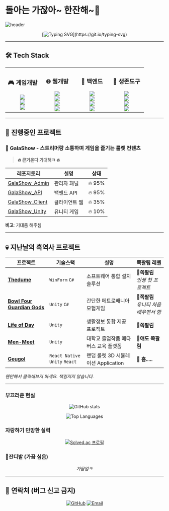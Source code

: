 # 돌아는 가잖아~ 한잔해~🍻

![header](https://capsule-render.vercel.app/api?type=speech&height=250&color=gradient&text=개발조무사&section=header&reversal=false&textBg=false&fontSize=90&fontAlign=50&animation=fadeIn&fontAlignY=36&desc=지니&descSize=30&descAlignY=69)

<div align="center">

[![Typing SVG](https://readme-typing-svg.demolab.com?font=Jua&pause=1000&color=AA18F7&center=true&vCenter=true&width=435&lines=%EC%96%B4....%EA%B7%B8%EB%83%A5+%EA%B0%9C%EB%B0%9C%ED%95%98%EB%8A%94+%EC%82%AC%EB%9E%8C....!)](https://git.io/typing-svg)

</div>

---

## 🛠️ Tech Stack

<div align="center">
  
<table width="100%">
<tr>
<td width="25%" align="center">
<h3>🎮 게임개발</h3>
<img src="https://img.shields.io/badge/Unity-000000?style=flat-square&logo=unity&logoColor=white"/><br>
<img src="https://img.shields.io/badge/C%23-239120?style=flat-square&logo=csharp&logoColor=white"/><br>
<img src="https://img.shields.io/badge/버그생산-FF0000?style=flat-square&logo=bug&logoColor=white"/>
</td>
<td width="25%" align="center">
<h3>🌐 웹개발</h3>
<img src="https://img.shields.io/badge/React-61DAFB?style=flat-square&logo=react&logoColor=black"/><br>
<img src="https://img.shields.io/badge/React_Native-20232A?style=flat-square&logo=react&logoColor=61DAFB"/><br>
<img src="https://img.shields.io/badge/JavaScript-F7DF1E?style=flat-square&logo=javascript&logoColor=black"/><br>
<img src="https://img.shields.io/badge/TypeScript-3178C6?style=flat-square&logo=typescript&logoColor=white"/>
</td>
<td width="25%" align="center">
<h3>💾 백엔드</h3>
<img src="https://img.shields.io/badge/Node.js-43853D?style=flat-square&logo=node.js&logoColor=white"/><br>
<img src="https://img.shields.io/badge/.NET-512BD4?style=flat-square&logo=dotnet&logoColor=white"/><br>
<img src="https://img.shields.io/badge/MySQL-00000F?style=flat-square&logo=mysql&logoColor=white"/><br>
<img src="https://img.shields.io/badge/MongoDB-4EA94B?style=flat-square&logo=mongodb&logoColor=white"/>
</td>
<td width="25%" align="center">
<h3>🔧 생존도구</h3>
<img src="https://img.shields.io/badge/구글링-4285F4?style=flat-square&logo=google&logoColor=white"/><br>
<img src="https://img.shields.io/badge/복붙-FF6B6B?style=flat-square&logo=clipboard&logoColor=white"/><br>
<img src="https://img.shields.io/badge/ChatGPT-412991?style=flat-square&logo=openai&logoColor=white"/><br>
<img src="https://img.shields.io/badge/스택오버플로우-F58025?style=flat-square&logo=stackoverflow&logoColor=white"/>
</td>
</tr>
</table>

</div>

---

## 🚀 진행중인 프로젝트

### 🎯 **GalaShow** - 스트리머랑 소통하며 게임을 즐기는 룰렛 컨텐츠
> **🔥 큰거온다 기대해ㅋ 🔥**

| 레포지토리 | 설명 | 상태 |
|-----------|------|------|
| [GalaShow_Admin](https://github.com/Thedum2/GalaShow_Admin) | 관리자 패널 | 🔥 95% |
| [GalaShow_API](https://github.com/Thedum2/GalaShow_API) | 백엔드 API | 🔥 95% |
| [GalaShow_Client](https://github.com/Thedum2/GalaShow_Client) | 클라이언트 웹 | 🔥 35% |
| [GalaShow_Unity](https://github.com/Thedum2/GalaShow_Unity) | 유니티 게임 | 🔥 10% |

**비고**: 기대좀 해주셈

---

## 💀 지난날의 흑역사 프로젝트

| 프로젝트 | 기술스택 | 설명 | 쪽팔림 레벨 |
|----------|---------|------|-------------|
| [**Thedume**](https://github.com/Thedum2/Thedume) | `WinForm` `C#` | 소프트웨어 통합 설치 솔루션 | 🔴**쪽팔림** <br> *인생 첫 프로젝트* |
| [**Bowl Four Guardian Gods**](https://github.com/Thedum2/Bowl-Four-Guardian-Gods) | `Unity` `C#` | 간단한 메트로배니아 모험게임 | 🔴**쪽팔림** <br> *유니티 처음 배우면서 함* |
| [**Life of Day**](https://github.com/Thedum2/Life_of_Day) | `Unity` | 생활정보 통합 제공 프로젝트 | 🔴**쪽팔림** |
| [**Men-Meet**](https://github.com/Men-Toss/Men-Meet) | `Unity` | 대학교 졸업작품 메타버스 교육 플랫폼 | 🔴**얘도 쪽팔림** |
| [**Geugol**](https://github.com/BSBSCompany/Geugol_Unity) | `React Native` `Unity` `React` | 랜덤 룰렛 3D 시뮬레이션 Application | 🤔 **흠.....** |

*웬만해서 클릭해보지 마세요. 책임지지 않습니다.*

---


### 부끄러운 현실
<div align="center">
  
![GitHub stats](https://github-readme-stats.vercel.app/api?username=Thedum2&show_icons=true&theme=radical&hide_border=true&custom_title=부끄러운%20현실)

![Top Languages](https://github-readme-stats.vercel.app/api/top-langs/?username=Thedum2&layout=compact&theme=radical&hide_border=true&custom_title=주로%20망치는%20언어들)

</div>

### 자랑하기 민망한 실력
<div align="center">

[![Solved.ac 프로필](http://mazassumnida.wtf/api/generate_badge?boj=coco74591)](https://solved.ac/coco74591)

</div>

### 🌱잔디밭 (가끔 심음)
<div align="center">


*가뭄임ㅋ*

</div>

---

## 📱 연락처 (버그 신고 금지)

<div align="center">

[![GitHub](https://img.shields.io/badge/GitHub-181717?style=for-the-badge&logo=github&logoColor=white)](https://github.com/Thedum2)
[![Email](https://img.shields.io/badge/Email-D14836?style=for-the-badge&logo=gmail&logoColor=white)](mailto:asdf74591@gmail.com)

</div>
